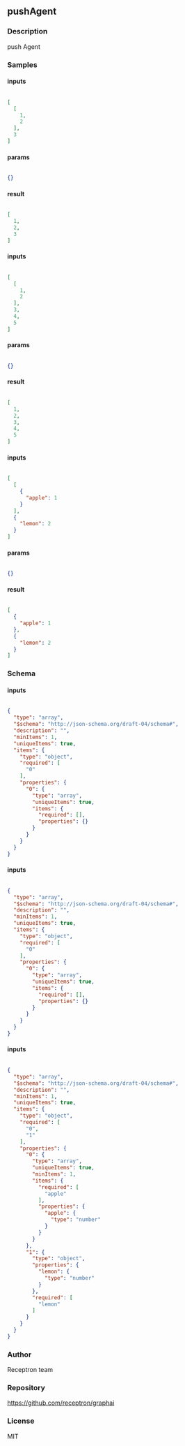## pushAgent

### Description

push Agent

### Samples

#### inputs

```json

[
  [
    1,
    2
  ],
  3
]

````

#### params

```json

{}

````

#### result

```json

[
  1,
  2,
  3
]

````
#### inputs

```json

[
  [
    1,
    2
  ],
  3,
  4,
  5
]

````

#### params

```json

{}

````

#### result

```json

[
  1,
  2,
  3,
  4,
  5
]

````
#### inputs

```json

[
  [
    {
      "apple": 1
    }
  ],
  {
    "lemon": 2
  }
]

````

#### params

```json

{}

````

#### result

```json

[
  {
    "apple": 1
  },
  {
    "lemon": 2
  }
]

````

### Schema
#### inputs

```json

{
  "type": "array",
  "$schema": "http://json-schema.org/draft-04/schema#",
  "description": "",
  "minItems": 1,
  "uniqueItems": true,
  "items": {
    "type": "object",
    "required": [
      "0"
    ],
    "properties": {
      "0": {
        "type": "array",
        "uniqueItems": true,
        "items": {
          "required": [],
          "properties": {}
        }
      }
    }
  }
}

````
#### inputs

```json

{
  "type": "array",
  "$schema": "http://json-schema.org/draft-04/schema#",
  "description": "",
  "minItems": 1,
  "uniqueItems": true,
  "items": {
    "type": "object",
    "required": [
      "0"
    ],
    "properties": {
      "0": {
        "type": "array",
        "uniqueItems": true,
        "items": {
          "required": [],
          "properties": {}
        }
      }
    }
  }
}

````
#### inputs

```json

{
  "type": "array",
  "$schema": "http://json-schema.org/draft-04/schema#",
  "description": "",
  "minItems": 1,
  "uniqueItems": true,
  "items": {
    "type": "object",
    "required": [
      "0",
      "1"
    ],
    "properties": {
      "0": {
        "type": "array",
        "uniqueItems": true,
        "minItems": 1,
        "items": {
          "required": [
            "apple"
          ],
          "properties": {
            "apple": {
              "type": "number"
            }
          }
        }
      },
      "1": {
        "type": "object",
        "properties": {
          "lemon": {
            "type": "number"
          }
        },
        "required": [
          "lemon"
        ]
      }
    }
  }
}

````

### Author

Receptron team

### Repository

https://github.com/receptron/graphai


### License

MIT

